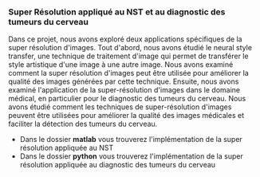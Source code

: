 ### Super Résolution appliqué au NST et au diagnostic des tumeurs du cerveau
Dans ce projet, nous avons exploré deux applications spécifiques de la super résolution d'images. Tout d'abord, nous avons étudié le neural style transfer, une 
technique de traitement d'image qui permet de transférer le style artistique  d'une image à une autre image. Nous avons examiné comment la super résolution d'images peut être utilisée pour améliorer la qualité des images générées par cette technique. 
Ensuite, nous avons examiné l'application de la super-résolution d'images dans le  domaine médical, en particulier pour le diagnostic des tumeurs du cerveau. Nous 
avons étudié comment les techniques de super-résolution d'images peuvent être utilisées pour améliorer la qualité des images médicales et faciliter la détection 
des tumeurs du cerveau.
- Dans le dossier **matlab** vous trouverez l'implémentation de la super résolution appliquée au NST
- Dans le dossier **python** vous trouverez l'implémentation de la super résolution appliquée au diagnostic des tumeurs du cerveau